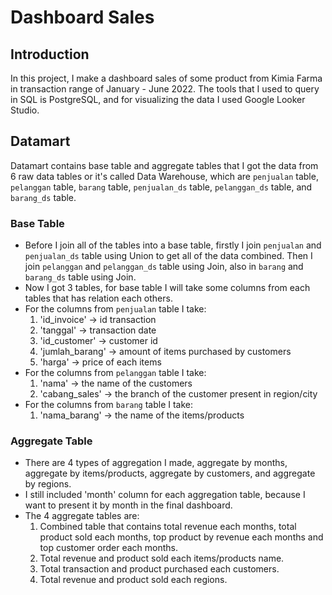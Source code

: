 # Dashboard Sales

## Introduction
In this project, I make a dashboard sales of some product from Kimia Farma in transaction range of January - June 2022. The tools that I used to query in SQL is PostgreSQL, and for visualizing the data I used Google Looker Studio.

## Datamart
Datamart contains base table and aggregate tables that I got the data from 6 raw data tables or it's called Data Warehouse, which are `penjualan` table, `pelanggan` table, `barang` table, `penjualan_ds` table, `pelanggan_ds` table, and `barang_ds` table.

### Base Table
- Before I join all of the tables into a base table, firstly I join `penjualan` and `penjualan_ds` table using Union to get all of the data combined. Then I join `pelanggan` and `pelanggan_ds` table using Join, also in `barang` and `barang_ds` table using Join.
- Now I got 3 tables, for base table I will take some columns from each tables that has relation each others.
- For the columns from `penjualan` table I take:
  1. 'id_invoice' -> id transaction
  2. 'tanggal' -> transaction date
  3. 'id_customer' -> customer id
  4. 'jumlah_barang' -> amount of items purchased by customers
  5. 'harga' -> price of each items
- For the columns from `pelanggan` table I take:
  1. 'nama' -> the name of the customers
  2. 'cabang_sales' -> the branch of the customer present in region/city
- For the columns from `barang` table I take:
  1. 'nama_barang' -> the name of the items/products

### Aggregate Table
- There are 4 types of aggregation I made, aggregate by months, aggregate by items/products, aggregate by customers, and aggregate by regions.
- I still included 'month' column for each aggregation table, because I want to present it by month in the final dashboard.
- The 4 aggregate tables are:
  1. Combined table that contains total revenue each months, total product sold each months, top product by revenue each months and top customer order each months.
  2. Total revenue and product sold each items/products name.
  3. Total transaction and product purchased each customers.
  4. Total revenue and product sold each regions.
